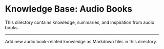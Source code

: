 # Knowledge Base: Audio Books

This directory contains knowledge, summaries, and inspiration from audio books.

---
Add new audio book-related knowledge as Markdown files in this directory.
